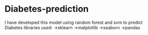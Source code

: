 # Diabetes-prediction
I have developed this model using random forest and svm to predict Diabetes 
libraries used:
 ->sklearn
 ->matplotlib
 ->seaborn
 ->pandas
 
 
